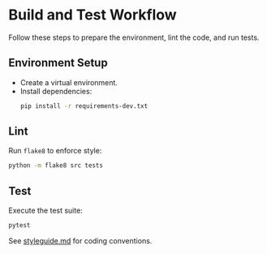 # Build and Test Workflow

Follow these steps to prepare the environment, lint the code, and run tests.

## Environment Setup
- Create a virtual environment.
- Install dependencies:
  ```bash
  pip install -r requirements-dev.txt
  ```

## Lint
Run `flake8` to enforce style:
```bash
python -m flake8 src tests
```

## Test
Execute the test suite:
```bash
pytest
```

See [styleguide.md](docs/styleguide.md) for coding conventions.
